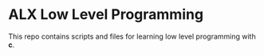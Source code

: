 # ALX Low Level Programming

This repo contains scripts and files for learning low level programming with __c__.

